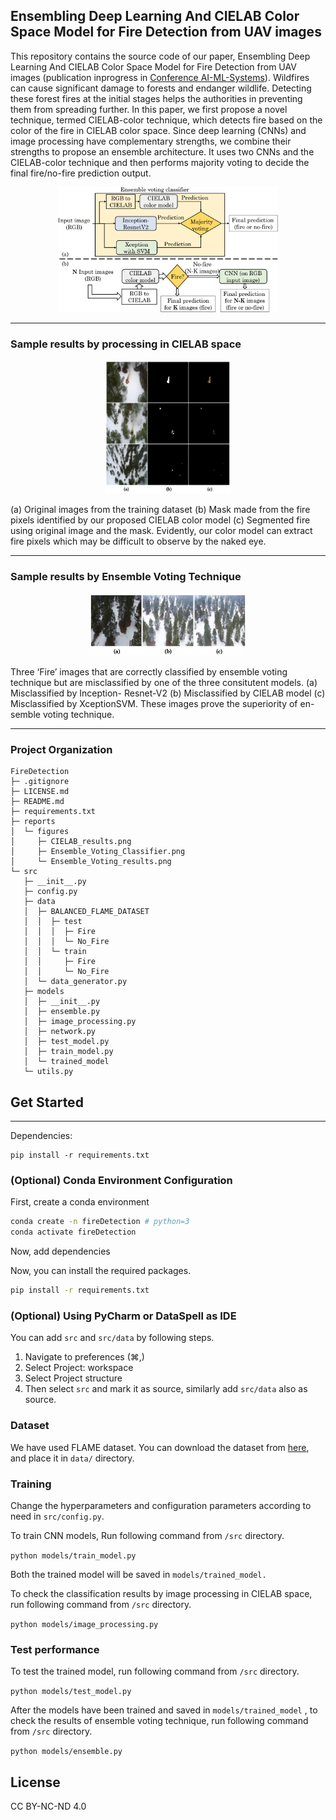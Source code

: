 ## Ensembling Deep Learning And CIELAB Color Space Model for Fire Detection from UAV images

This repository contains the source code of our paper, Ensembling Deep Learning And CIELAB Color Space Model for Fire Detection from UAV images (publication inprogress in <a href="https://dl.acm.org/conference/aimlsystems">Conference AI-ML-Systems</a>).
Wildfires can cause significant damage to forests and endanger wildlife. Detecting these forest fires at the initial stages helps the authorities in preventing them from spreading further.  In this paper, we first propose a novel technique, termed CIELAB-color technique, which detects fire based on the color of the fire in CIELAB color space. Since deep learning (CNNs) and image processing have complementary strengths, we combine their strengths to propose an ensemble architecture. It uses two CNNs and the CIELAB-color technique and then performs majority voting to decide the final fire/no-fire prediction output.
<div align='center'>
    <img src="reports/figures/Ensemble_Voting_Classifier.png" width="70%">
</div>
<hr>

### Sample results by processing in CIELAB space

<div align='center'>
    <img src="reports/figures/CIELAB_results.png" width="40%">
</div>

(a) Original images from the training dataset (b) Mask made from the fire pixels identified by our proposed CIELAB color model (c) Segmented fire using original image and the mask. Evidently, our color model can extract fire pixels which may be difficult to observe by the naked eye.
<hr>

### Sample results by Ensemble Voting Technique

<div align='center'>
    <img src="reports/figures/Ensemble_Voting_results.png" width="50%">
</div>

Three ‘Fire’ images that are correctly classified by ensemble voting technique but are misclassified by one of the three consitutent models. (a) Misclassified by Inception- Resnet-V2 (b) Misclassified by CIELAB model (c) Misclassified by XceptionSVM. These images prove the superiority of en- semble voting technique.
<hr>

### Project Organization

```
FireDetection
├─ .gitignore
├─ LICENSE.md
├─ README.md
├─ requirements.txt
├─ reports
│  └─ figures
│     ├─ CIELAB_results.png
│     ├─ Ensemble_Voting_Classifier.png
│     └─ Ensemble_Voting_results.png
└─ src
   ├─ __init__.py
   ├─ config.py
   ├─ data
   │  ├─ BALANCED_FLAME_DATASET
   │  │  ├─ test
   │  │  │  ├─ Fire
   │  │  │  └─ No_Fire
   │  │  └─ train
   │  │     ├─ Fire
   │  │     └─ No_Fire
   │  └─ data_generator.py
   ├─ models
   │  ├─ __init__.py
   │  ├─ ensemble.py
   │  ├─ image_processing.py
   │  ├─ network.py
   │  ├─ test_model.py
   │  ├─ train_model.py
   │  └─ trained_model
   └─ utils.py

```
## Get Started
<hr>
Dependencies:

```
pip install -r requirements.txt
```

### (Optional) Conda Environment Configuration

First, create a conda environment
```bash
conda create -n fireDetection # python=3
conda activate fireDetection
```

Now, add dependencies

Now, you can install the required packages.
```bash
pip install -r requirements.txt
```

### (Optional) Using PyCharm or DataSpell as IDE
You can add ```src``` and ```src/data``` by following steps.
1. Navigate to preferences (⌘,)
2. Select Project: workspace
3. Select Project structure
4. Then select ```src``` and mark it as source, similarly add  ```src/data``` also as source.


### Dataset

We have used FLAME dataset. You can download the dataset from <a href="https://ieee-dataport.org/open-access/flame-dataset-aerial-imagery-pile-burn-detection-using-drones-uavs">here</a>, and place it in ```data/``` directory.

### Training

Change the hyperparameters and configuration parameters according to need in ```src/config.py```.

To train CNN models, Run following command from ```/src``` directory.

```python models/train_model.py```

Both the trained model will be saved in ```models/trained_model.```

To check the classification results by image processing in CIELAB space, run following command from ```/src``` directory.


```python models/image_processing.py```

### Test performance

To test the trained model,  run following command from ```/src``` directory.

```python models/test_model.py ```

After the models have been trained and saved in ```models/trained_model```
, to check the results of ensemble voting technique, run following command from ```/src``` directory. 

```python models/ensemble.py ```

## License

CC BY-NC-ND 4.0